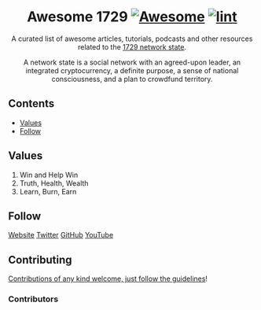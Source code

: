 <div align="center">

<!-- title -->

<!--lint ignore no-dead-urls-->
# Awesome 1729 [![Awesome](https://awesome.re/badge.svg)](https://awesome.re) [![lint](https://github.com/suud/awesome-1729/actions/workflows/lint.yaml/badge.svg)](https://github.com/suud/awesome-1729/actions/workflows/lint.yaml)

<!-- subtitle -->

A curated list of awesome articles, tutorials, podcasts and other resources related to the [1729 network state](https://1729.com/).

<!-- image -->

<!-- <a href="https://1729.com/" target="_blank" rel="noopener noreferrer">
  <img src="images/oneseventwonine_400x400.jpg" />
</a> -->

<!-- description -->

A network state is a social network with an agreed-upon leader, an integrated cryptocurrency, a definite purpose, a sense of national consciousness, and a plan to crowdfund territory.

</div>

<!-- TOC -->

## Contents

- [Values](#values)
- [Follow](#follow)

<!-- CONTENT -->

## Values

1. Win and Help Win
2. Truth, Health, Wealth
3. Learn, Burn, Earn

<!-- END CONTENT -->

## Follow

<!-- list people worth following on social sites (Twitter, LinkedIn, GitHub, YouTube etc.) -->

[Website](https://1729.com/)
[Twitter](https://twitter.com/oneseventwonine)
[GitHub](https://github.com/1729)
[YouTube](https://www.youtube.com/channel/UCG7ZXETdal8d4k9x6p9vYHg)

## Contributing

[Contributions of any kind welcome, just follow the guidelines](contributing.md)!

### Contributors

<!-- [Thanks goes to these contributors](https://github.com/suud/awesome-1729/graphs/contributors)! -->
